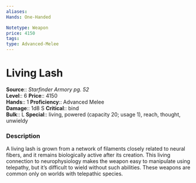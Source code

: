 ```yaml
---
aliases: 
Hands: One-Handed

Notetype: Weapon
price: 4150
tags: 
type: Advanced-Melee
---
```


# Living Lash

**Source**:: _Starfinder Armory pg. 52_  
**Level**:: 6
**Price**:: 4150  
**Hands**:: 1
**Proficiency**:: Advanced Melee  
**Damage**:: 1d8 S
**Critical**:: bind  
**Bulk**:: L
**Special**:: living, powered (capacity 20; usage 1), reach, thought, unwieldy

### Description

A living lash is grown from a network of filaments closely related to neural fibers, and it remains biologically active after its creation. This living connection to neurophysiology makes the weapon easy to manipulate using telepathy, but it’s difficult to wield without such abilities. These weapons are common only on worlds with telepathic species.
